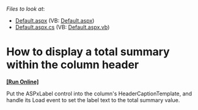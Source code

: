 <!-- default file list -->
*Files to look at*:

* [Default.aspx](./CS/CS/Default.aspx) (VB: [Default.aspx](./VB/CS/Default.aspx))
* [Default.aspx.cs](./CS/CS/Default.aspx.cs) (VB: [Default.aspx.vb](./VB/CS/Default.aspx.vb))
<!-- default file list end -->
# How to display a total summary within the column header
<!-- run online -->
**[[Run Online]](https://codecentral.devexpress.com/e1320/)**
<!-- run online end -->


<p>Put the ASPxLabel control into the column's HeaderCaptionTemplate, and handle its Load event to set the label text to the total summary value.</p>

<br/>


